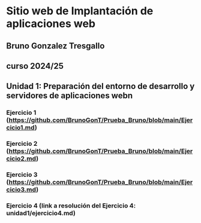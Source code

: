 # Sitio web de Implantación de aplicaciones web
## Bruno Gonzalez Tresgallo
## curso 2024/25
## Unidad 1: Preparación del entorno de desarrollo y servidores de aplicaciones webn
### Ejercicio 1 (https://github.com/BrunoGonT/Prueba_Bruno/blob/main/Ejercicio1.md)
### Ejercicio 2 (https://github.com/BrunoGonT/Prueba_Bruno/blob/main/Ejercicio2.md)
### Ejercicio 3 (https://github.com/BrunoGonT/Prueba_Bruno/blob/main/Ejercicio3.md)
### Ejercicio 4 (link a resolución del Ejercicio 4: unidad1/ejercicio4.md)
